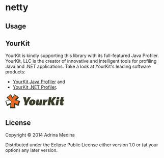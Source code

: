 # netty

## Usage

## YourKit

YourKit is kindly supporting this library with its full-featured Java Profiler. YourKit, LLC is the creator of innovative and intelligent tools for profiling Java and .NET applications. Take a look at YourKit's leading software products:

* <a href="http://www.yourkit.com/java/profiler/index.jsp">YourKit Java Profiler</a> and
* <a href="http://www.yourkit.com/.net/profiler/index.jsp">YourKit .NET Profiler</a>.

![](doc/yklogo.png)

## License

Copyright © 2014 Adrina Medina

Distributed under the Eclipse Public License either version 1.0 or (at
your option) any later version.
